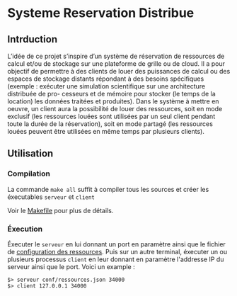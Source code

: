 # Systeme Reservation Distribue

## Intrduction

L’idée de ce projet s’inspire d’un système de réservation de ressources de calcul et/ou de stockage sur une plateforme de grille ou de cloud. Il a pour objectif de permettre à des clients de louer des puissances de calcul ou des espaces de stockage distants répondant à des besoins spécifiques (exemple : exécuter une simulation scientifique sur une architecture distribuée de pro- cesseurs et de mémoire pour stocker (le temps de la location) les données traitées et produites). Dans le système à mettre en oeuvre, un client aura la possibilité de louer des ressources, soit en mode exclusif (les ressources louées sont utilisées par un seul client pendant toute la durée de la réservation), soit en mode partagé (les ressources louées peuvent être utilisées en même temps par plusieurs clients).

## Utilisation

### Compilation

La commande `make all` suffit à compiler tous les sources et créer les éxecutables `serveur` et `client`

Voir le [Makefile]("./makefile") pour plus de détails.

### Éxecution

Éxecuter le `serveur` en lui donnant un port en paramètre ainsi que le fichier de [configuration des ressources]("./conf/ressources.json"). Puis sur un autre terminal, éxecuter un ou plusieurs processus `client` en leur donnant en paramètre l'addresse IP du serveur ainsi que le port. Voici un example : 

```
$> serveur conf/ressources.json 34000
$> client 127.0.0.1 34000
```